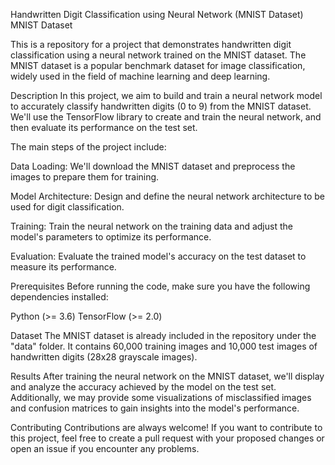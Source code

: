 Handwritten Digit Classification using Neural Network (MNIST Dataset)
MNIST Dataset

This is a repository for a project that demonstrates handwritten digit classification using a neural network trained on the MNIST dataset. The MNIST dataset is a popular benchmark dataset for image classification, widely used in the field of machine learning and deep learning.

Description
In this project, we aim to build and train a neural network model to accurately classify handwritten digits (0 to 9) from the MNIST dataset. We'll use the TensorFlow library to create and train the neural network, and then evaluate its performance on the test set.

The main steps of the project include:

Data Loading: We'll download the MNIST dataset and preprocess the images to prepare them for training.

Model Architecture: Design and define the neural network architecture to be used for digit classification.

Training: Train the neural network on the training data and adjust the model's parameters to optimize its performance.

Evaluation: Evaluate the trained model's accuracy on the test dataset to measure its performance.

Prerequisites
Before running the code, make sure you have the following dependencies installed:

Python (>= 3.6)
TensorFlow (>= 2.0)

Dataset
The MNIST dataset is already included in the repository under the "data" folder. It contains 60,000 training images and 10,000 test images of handwritten digits (28x28 grayscale images).

Results
After training the neural network on the MNIST dataset, we'll display and analyze the accuracy achieved by the model on the test set. Additionally, we may provide some visualizations of misclassified images and confusion matrices to gain insights into the model's performance.

Contributing
Contributions are always welcome! If you want to contribute to this project, feel free to create a pull request with your proposed changes or open an issue if you encounter any problems.
